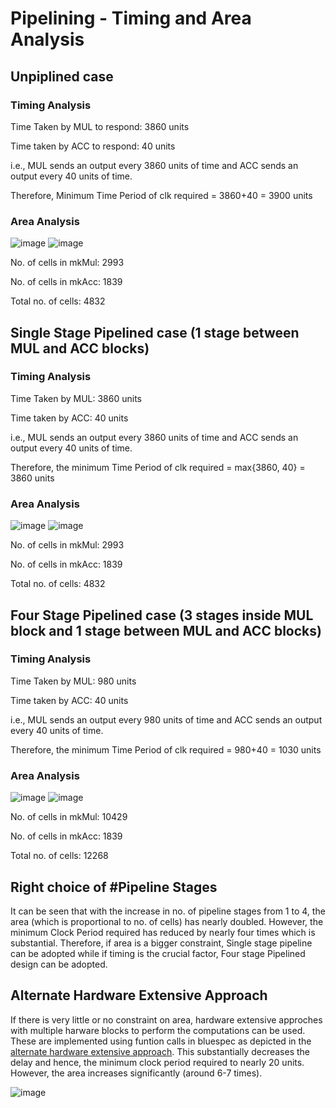 # Pipelining - Timing and Area Analysis
## Unpiplined case
### Timing Analysis
Time Taken by MUL to respond: 3860 units

Time taken by ACC to respond: 40 units

i.e., MUL sends an output every 3860 units of time and ACC sends an output every 40 units of time.

Therefore, Minimum Time Period of clk required = 3860+40 = 3900 units
### Area Analysis
![image](https://github.com/ee20b117/CAD-for-VLSI/assets/104497659/33ed8442-c193-489a-bf70-83ffc0efd963)
![image](https://github.com/ee20b117/CAD-for-VLSI/assets/104497659/e379d7c7-8a6b-49e6-be84-bcb478789702)


No. of cells in mkMul: 2993

No. of cells in mkAcc: 1839

Total no. of cells: 4832
## Single Stage Pipelined case (1 stage between MUL and ACC blocks)
### Timing Analysis
Time Taken by MUL: 3860 units

Time taken by ACC: 40 units

i.e., MUL sends an output every 3860 units of time and ACC sends an output every 40 units of time.

Therefore, the minimum Time Period of clk required = max{3860, 40} = 3860 units

### Area Analysis
![image](https://github.com/ee20b117/CAD-for-VLSI/assets/104497659/fc193183-d153-4afb-ba32-1e74eb798ca8)
![image](https://github.com/ee20b117/CAD-for-VLSI/assets/104497659/b61f620e-4280-46f3-9a95-dc319e7a1df6)

No. of cells in mkMul: 2993

No. of cells in mkAcc: 1839

Total no. of cells: 4832

## Four Stage Pipelined case (3 stages inside MUL block and 1 stage between MUL and ACC blocks)
### Timing Analysis
Time Taken by MUL: 980 units

Time taken by ACC: 40 units

i.e., MUL sends an output every 980 units of time and ACC sends an output every 40 units of time. 

Therefore, the minimum Time Period of clk required = 980+40 = 1030 units
### Area Analysis
![image](https://github.com/ee20b117/CAD-for-VLSI/assets/104497659/62d80034-6ead-462f-a66b-00913fda24e0)
![image](https://github.com/ee20b117/CAD-for-VLSI/assets/104497659/e8785edd-17f6-437b-83bd-62cea417af86)

No. of cells in mkMul: 10429

No. of cells in mkAcc: 1839

Total no. of cells: 12268

## Right choice of #Pipeline Stages
It can be seen that with the increase in no. of pipeline stages from 1 to 4, the area (which is proportional to no. of cells) has nearly doubled. However, the minimum Clock Period required has reduced by nearly four times which is substantial. Therefore, if area is a bigger constraint, Single stage pipeline can be adopted while if timing is the crucial factor, Four stage Pipelined design can be adopted.   

## Alternate Hardware Extensive Approach
If there is very little or no constraint on area, hardware extensive approches with multiple harware blocks to perform the computations can be used. These are implemented using funtion calls in bluespec as depicted in the [alternate hardware extensive approach](https://github.com/ee20b117/CAD-for-VLSI/tree/main/alternate%20hardware%20extensive%20approach). This substantially decreases the delay and hence, the minimum clock period required to nearly 20 units. However, the area increases significantly (around 6-7 times). 

![image](https://github.com/ee20b117/CAD-for-VLSI/assets/104497659/b98a658a-af80-4751-b717-d5053447aa24)


